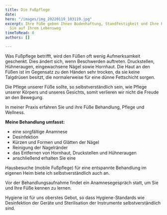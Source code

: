 ```yaml
---
title: Die Fußpflege
date: 
hero: "/images/img_20220119_103119.jpg"
excerpt: Ihre Füße geben Ihnen Bodenhaftung, Standfestigkeit und Ihre Füße begleiten
  Sie auf Ihrem Lebensweg
timeToRead: 8
authors: []

---
```

Was Fußpflege betrifft, wird den Füßen oft wenig Aufmerksamkeit geschenkt. Dies ändert sich, wenn Beschwerden auftreten. Druckstellen, Hühneraugen, eingewachsene Nägel sowie Hornhaut. Die Haut an den Füßen ist im Gegensatz zu den Händen sehr trocken, da sie keine Talgdrüsen besitzt, die normalerweise für eine dünne Fettschicht sorgen.

Die Pflege unserer Füße sollte, so selbstverständlich sein, wie Pflege unserer Körpers und unseres Gesichts, somit verlieren wir nicht die Freude an den Bewegung.

In meiner Praxis erfahren Sie und ihre Füße Behandlung, Pflege und Wellness.

  
 **Meine Behandlung umfasst:**  
 - eine sorgfältige Anamnese  
 - Desinfektion  
 - Kürzen und Formen und Glätten der Nägel  
 - Reinigung der Nagelränder  
 - das Entfernen von Hornhaut, Druckstellen und Hühneraugen  
 - anschließend erhalten Sie eine   
   
 Hausbesuche (mobile Fußpflege) für eine entspannte Behandlung im eigenen Heim biete ich selbstverständlich auch an.

Vor der Behandlungsaufnahme findet ein Anamnesegespräch statt, um Sie und Ihre Füße kennen zu lernen.

Hygiene ist für uns oberstes Gebot, so dass Hygiene-Standards wie Desinfektion der Geräte und Sterilisation der Instrumente selbstverständlich sind.